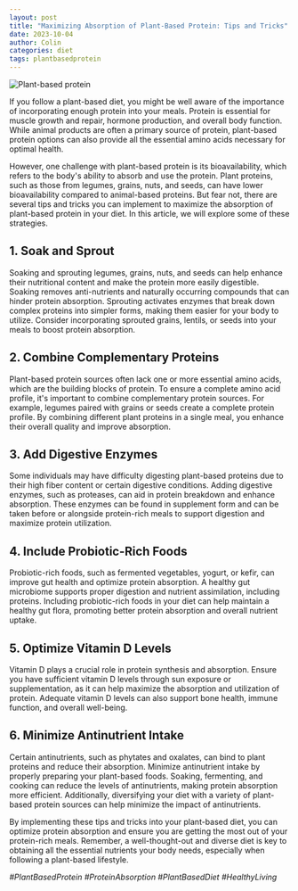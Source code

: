 ```yaml
---
layout: post
title: "Maximizing Absorption of Plant-Based Protein: Tips and Tricks"
date: 2023-10-04
author: Colin
categories: diet
tags: plantbasedprotein
---
```


![Plant-based protein](https://source.unsplash.com/1600x900/?nutrition,vegan,protein)

If you follow a plant-based diet, you might be well aware of the importance of incorporating enough protein into your meals. Protein is essential for muscle growth and repair, hormone production, and overall body function. While animal products are often a primary source of protein, plant-based protein options can also provide all the essential amino acids necessary for optimal health.

However, one challenge with plant-based protein is its bioavailability, which refers to the body's ability to absorb and use the protein. Plant proteins, such as those from legumes, grains, nuts, and seeds, can have lower bioavailability compared to animal-based proteins. But fear not, there are several tips and tricks you can implement to maximize the absorption of plant-based protein in your diet. In this article, we will explore some of these strategies.

## 1. Soak and Sprout

Soaking and sprouting legumes, grains, nuts, and seeds can help enhance their nutritional content and make the protein more easily digestible. Soaking removes anti-nutrients and naturally occurring compounds that can hinder protein absorption. Sprouting activates enzymes that break down complex proteins into simpler forms, making them easier for your body to utilize. Consider incorporating sprouted grains, lentils, or seeds into your meals to boost protein absorption.

## 2. Combine Complementary Proteins

Plant-based protein sources often lack one or more essential amino acids, which are the building blocks of protein. To ensure a complete amino acid profile, it's important to combine complementary protein sources. For example, legumes paired with grains or seeds create a complete protein profile. By combining different plant proteins in a single meal, you enhance their overall quality and improve absorption.

## 3. Add Digestive Enzymes

Some individuals may have difficulty digesting plant-based proteins due to their high fiber content or certain digestive conditions. Adding digestive enzymes, such as proteases, can aid in protein breakdown and enhance absorption. These enzymes can be found in supplement form and can be taken before or alongside protein-rich meals to support digestion and maximize protein utilization.

## 4. Include Probiotic-Rich Foods

Probiotic-rich foods, such as fermented vegetables, yogurt, or kefir, can improve gut health and optimize protein absorption. A healthy gut microbiome supports proper digestion and nutrient assimilation, including proteins. Including probiotic-rich foods in your diet can help maintain a healthy gut flora, promoting better protein absorption and overall nutrient uptake.

## 5. Optimize Vitamin D Levels

Vitamin D plays a crucial role in protein synthesis and absorption. Ensure you have sufficient vitamin D levels through sun exposure or supplementation, as it can help maximize the absorption and utilization of protein. Adequate vitamin D levels can also support bone health, immune function, and overall well-being.

## 6. Minimize Antinutrient Intake

Certain antinutrients, such as phytates and oxalates, can bind to plant proteins and reduce their absorption. Minimize antinutrient intake by properly preparing your plant-based foods. Soaking, fermenting, and cooking can reduce the levels of antinutrients, making protein absorption more efficient. Additionally, diversifying your diet with a variety of plant-based protein sources can help minimize the impact of antinutrients.

By implementing these tips and tricks into your plant-based diet, you can optimize protein absorption and ensure you are getting the most out of your protein-rich meals. Remember, a well-thought-out and diverse diet is key to obtaining all the essential nutrients your body needs, especially when following a plant-based lifestyle.

*#PlantBasedProtein #ProteinAbsorption #PlantBasedDiet #HealthyLiving*